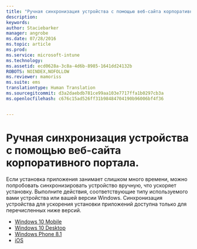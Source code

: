 ```yaml
---
title: "Ручная синхронизация устройства с помощью веб-сайта корпоративного портала | Microsoft Intune"
description: 
keywords: 
author: Staciebarker
manager: angrobe
ms.date: 07/28/2016
ms.topic: article
ms.prod: 
ms.service: microsoft-intune
ms.technology: 
ms.assetid: ecd0628a-3c8a-4d6b-8985-1641dd24132b
ROBOTS: NOINDEX,NOFOLLOW
ms.reviewer: mamoriss
ms.suite: ems
translationtype: Human Translation
ms.sourcegitcommit: d3a2daebdb781ce99aa103e7717ffa1b0297cb3a
ms.openlocfilehash: c676c15ad526ff31b98484704190b96006bf4f36


---
```



# Ручная синхронизация устройства с помощью веб-сайта корпоративного портала.

Если установка приложения занимает слишком много времени, можно попробовать синхронизировать устройство вручную, что ускоряет установку. Выполните действия, соответствующие типу используемого вами устройства или вашей версии Windows. Синхронизация устройства для ускорения установки приложений доступна только для перечисленных ниже версий.

* [Windows 10 Mobile](sync-your-device-manually-windows.md#windows-10-mobile)
* [Windows 10 Desktop](sync-your-device-manually-windows.md#windows-10-desktop)
* [Windows Phone 8.1](sync-your-device-manually-windows.md#windows-phone-8-1)
* [iOS](sync-your-device-manually-ios.md)



<!--HONumber=Aug16_HO4-->



